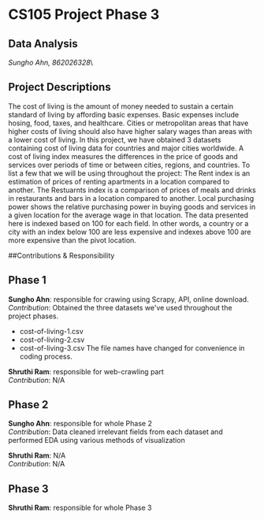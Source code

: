 # CS105 Project Phase 3
## Data Analysis

*Sungho Ahn, 862026328*\


## Project Descriptions
The cost of living is the amount of money needed to sustain a certain standard of living by affording basic expenses. Basic expenses include hosing, food, taxes, and healthcare. Cities or metropolitan areas that have higher costs 
of living should also have higher salary wages than areas with a lower cost of living. In this project, we have obtained 3 datasets containing cost of living data for countries and major cities worldwide. A cost of living index 
measures the differences in the price of goods and services over periods of time or between cities, regions, and countries. To list a few that we will be using throughout the project:  The Rent index is an estimation of prices of 
renting apartments in a location compared to another. The Restuarnts index is a comparison of prices of meals and drinks in restaurants and bars in a location compared to another. Local purchasing power shows the relative 
purchasing power in buying goods and services in a given location for the average wage in that location.  The data presented here is indexed based on 100 for each field. In other words, a country or a city with an index below 100 
are less expensive and indexes above 100 are more expensive than the pivot location.


##Contributions & Responsibility

## Phase 1
**Sungho Ahn**: responsible for crawing using Scrapy, API, online download.\
*Contribution*: Obtained the three datasets we've used throughout the project phases.
- cost-of-living-1.csv
- cost-of-living-2.csv
- cost-of-living-3.csv
The file names have changed for convenience in coding process.

**Shruthi Ram**: responsible for web-crawling part\
*Contribution*: N/A


## Phase 2
**Sungho Ahn**: responsible for whole Phase 2\
*Contribution*: Data cleaned irrelevant fields from each dataset and performed EDA using various methods of visualization

**Shruthi Ram**: N/A\
*Contribution*: N/A


## Phase 3
**Shruthi Ram**: responsible for whole Phase 3
